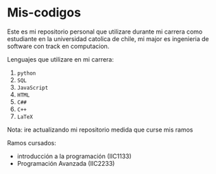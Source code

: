 # Mis-codigos

Este es mi repositorio personal que utilizare durante mi carrera como estudiante en la universidad catolica de chile, mi major es ingenieria de software con track en computacion.

Lenguajes que utilizare en mi carrera:

1. ```python```
2. ```SQL```
3. ```JavaScript```
4. ```HTML```
5. ```C##```
6. ```C++```
7. ```LaTeX```

Nota: ire actualizando mi repositorio medida que curse mis ramos

Ramos cursados:

- introducción a la programación (IIC1133)
- Programación Avanzada (IIC2233)


